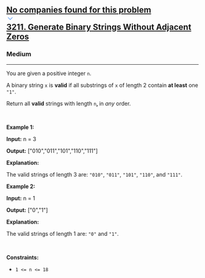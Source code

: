 <h2><a href="https://leetcode.com/problems/generate-binary-strings-without-adjacent-zeros/"><div id="big-omega-company-tags"><div id="big-omega-topbar"><div class="companyTagsContainer" style="overflow-x: scroll; flex-wrap: nowrap;"><div class="companyTagsContainer--tag">No companies found for this problem</div></div><div class="companyTagsContainer--chevron"><div><svg version="1.1" id="icon" xmlns="http://www.w3.org/2000/svg" xmlns:xlink="http://www.w3.org/1999/xlink" x="0px" y="0px" viewBox="0 0 32 32" fill="#4087F1" xml:space="preserve" style="width: 20px;"><polygon points="16,22 6,12 7.4,10.6 16,19.2 24.6,10.6 26,12 "></polygon><rect id="_x3C_Transparent_Rectangle_x3E_" class="st0" fill="none" width="32" height="32"></rect></svg></div></div></div></div>3211. Generate Binary Strings Without Adjacent Zeros</a></h2><h3>Medium</h3><hr><div><p>You are given a positive integer <code>n</code>.</p>

<p>A binary string <code>x</code> is <strong>valid</strong> if all <span data-keyword="substring-nonempty">substrings</span> of <code>x</code> of length 2 contain <strong>at least</strong> one <code>"1"</code>.</p>

<p>Return all <strong>valid</strong> strings with length <code>n</code><strong>, </strong>in <em>any</em> order.</p>

<p>&nbsp;</p>
<p><strong class="example">Example 1:</strong></p>

<div class="example-block">
<p><strong>Input:</strong> <span class="example-io">n = 3</span></p>

<p><strong>Output:</strong> <span class="example-io">["010","011","101","110","111"]</span></p>

<p><strong>Explanation:</strong></p>

<p>The valid strings of length 3 are: <code>"010"</code>, <code>"011"</code>, <code>"101"</code>, <code>"110"</code>, and <code>"111"</code>.</p>
</div>

<p><strong class="example">Example 2:</strong></p>

<div class="example-block">
<p><strong>Input:</strong> <span class="example-io">n = 1</span></p>

<p><strong>Output:</strong> <span class="example-io">["0","1"]</span></p>

<p><strong>Explanation:</strong></p>

<p>The valid strings of length 1 are: <code>"0"</code> and <code>"1"</code>.</p>
</div>

<p>&nbsp;</p>
<p><strong>Constraints:</strong></p>

<ul>
	<li><code>1 &lt;= n &lt;= 18</code></li>
</ul>
</div>